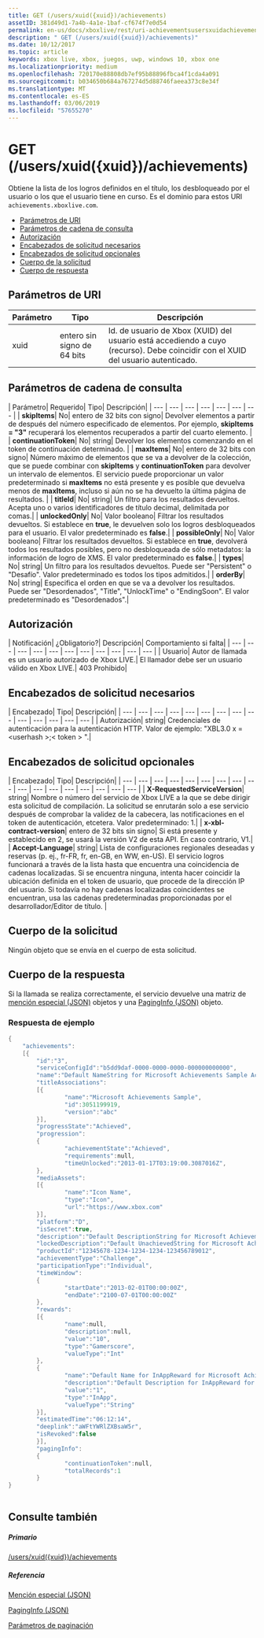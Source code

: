 ```yaml
---
title: GET (/users/xuid({xuid})/achievements)
assetID: 381d49d1-7a4b-4a1e-1baf-cf674f7e0d54
permalink: en-us/docs/xboxlive/rest/uri-achievementsusersxuidachievementsgetv2.html
description: " GET (/users/xuid({xuid})/achievements)"
ms.date: 10/12/2017
ms.topic: article
keywords: xbox live, xbox, juegos, uwp, windows 10, xbox one
ms.localizationpriority: medium
ms.openlocfilehash: 720170e88808db7ef95b88896fbca4f1cda4a091
ms.sourcegitcommit: b034650b684a767274d5d88746faeea373c8e34f
ms.translationtype: MT
ms.contentlocale: es-ES
ms.lasthandoff: 03/06/2019
ms.locfileid: "57655270"
---
```

# <a name="get-usersxuidxuidachievements"></a>GET (/users/xuid({xuid})/achievements)
Obtiene la lista de los logros definidos en el título, los desbloqueado por el usuario o los que el usuario tiene en curso. Es el dominio para estos URI `achievements.xboxlive.com`.
 
  * [Parámetros de URI](#ID4EX)
  * [Parámetros de cadena de consulta](#ID4ECB)
  * [Autorización](#ID4ENF)
  * [Encabezados de solicitud necesarios](#ID4ESG)
  * [Encabezados de solicitud opcionales](#ID4ESH)
  * [Cuerpo de la solicitud](#ID4EIBAC)
  * [Cuerpo de respuesta](#ID4ETBAC)
 
<a id="ID4EX"></a>

 
## <a name="uri-parameters"></a>Parámetros de URI
 
| Parámetro| Tipo| Descripción| 
| --- | --- | --- | 
| xuid| entero sin signo de 64 bits| Id. de usuario de Xbox (XUID) del usuario está accediendo a cuyo (recurso). Debe coincidir con el XUID del usuario autenticado.| 
  
<a id="ID4ECB"></a>

 
## <a name="query-string-parameters"></a>Parámetros de cadena de consulta
 
| Parámetro| Requerido| Tipo| Descripción| 
| --- | --- | --- | --- | --- | --- | --- | 
| <b>skipItems</b>| No| entero de 32 bits con signo| Devolver elementos a partir de después del número especificado de elementos. Por ejemplo, <b>skipItems = "3"</b> recuperará los elementos recuperados a partir del cuarto elemento. | 
| <b>continuationToken</b>| No| string| Devolver los elementos comenzando en el token de continuación determinado. | 
| <b>maxItems</b>| No| entero de 32 bits con signo| Número máximo de elementos que se va a devolver de la colección, que se puede combinar con <b>skipItems</b> y <b>continuationToken</b> para devolver un intervalo de elementos. El servicio puede proporcionar un valor predeterminado si <b>maxItems</b> no está presente y es posible que devuelva menos de <b>maxItems</b>, incluso si aún no se ha devuelto la última página de resultados. | 
| <b>titleId</b>| No| string| Un filtro para los resultados devueltos. Acepta uno o varios identificadores de título decimal, delimitada por comas.| 
| <b>unlockedOnly</b>| No| Valor booleano| Filtrar los resultados devueltos. Si establece en <b>true</b>, le devuelven solo los logros desbloqueados para el usuario. El valor predeterminado es <b>false</b>.| 
| <b>possibleOnly</b>| No| Valor booleano| Filtrar los resultados devueltos. Si establece en <b>true</b>, devolverá todos los resultados posibles, pero no desbloqueada de sólo metadatos: la información de logro de XMS. El valor predeterminado es <b>false</b>.| 
| <b>types</b>| No| string| Un filtro para los resultados devueltos. Puede ser "Persistent" o "Desafío". Valor predeterminado es todos los tipos admitidos.| 
| <b>orderBy</b>| No| string| Especifica el orden en que se va a devolver los resultados. Puede ser "Desordenados", "Title", "UnlockTime" o "EndingSoon". El valor predeterminado es "Desordenados".| 
  
<a id="ID4ENF"></a>

 
## <a name="authorization"></a>Autorización
 
| Notificación| ¿Obligatorio?| Descripción| Comportamiento si falta| 
| --- | --- | --- | --- | --- | --- | --- | --- | --- | --- | --- | 
| Usuario| Autor de llamada es un usuario autorizado de Xbox LIVE.| El llamador debe ser un usuario válido en Xbox LIVE.| 403 Prohibido| 
  
<a id="ID4ESG"></a>

 
## <a name="required-request-headers"></a>Encabezados de solicitud necesarios
 
| Encabezado| Tipo| Descripción| 
| --- | --- | --- | --- | --- | --- | --- | --- | --- | --- | --- | --- | --- | --- | 
| Autorización| string| Credenciales de autenticación para la autenticación HTTP. Valor de ejemplo: "XBL3.0 x =&lt;userhash >;&lt; token > ".| 
  
<a id="ID4ESH"></a>

 
## <a name="optional-request-headers"></a>Encabezados de solicitud opcionales
 
| Encabezado| Tipo| Descripción| 
| --- | --- | --- | --- | --- | --- | --- | --- | --- | --- | --- | --- | --- | --- | --- | --- | --- | 
| <b>X-RequestedServiceVersion</b>| string| Nombre o número del servicio de Xbox LIVE a la que se debe dirigir esta solicitud de compilación. La solicitud se enrutarán solo a ese servicio después de comprobar la validez de la cabecera, las notificaciones en el token de autenticación, etcetera. Valor predeterminado: 1.| 
| <b>x-xbl-contract-version</b>| entero de 32 bits sin signo| Si está presente y establecido en 2, se usará la versión V2 de esta API. En caso contrario, V1.| 
| <b>Accept-Language</b>| string| Lista de configuraciones regionales deseadas y reservas (p. ej., fr-FR, fr, en-GB, en WW, en-US). El servicio logros funcionará a través de la lista hasta que encuentra una coincidencia de cadenas localizadas. Si se encuentra ninguna, intenta hacer coincidir la ubicación definida en el token de usuario, que procede de la dirección IP del usuario. Si todavía no hay cadenas localizadas coincidentes se encuentran, usa las cadenas predeterminadas proporcionadas por el desarrollador/Editor de título. | 
  
<a id="ID4EIBAC"></a>

 
## <a name="request-body"></a>Cuerpo de la solicitud
 
Ningún objeto que se envía en el cuerpo de esta solicitud.
  
<a id="ID4ETBAC"></a>

 
## <a name="response-body"></a>Cuerpo de la respuesta
 
Si la llamada se realiza correctamente, el servicio devuelve una matriz de [mención especial (JSON)](../../json/json-achievementv2.md) objetos y una [PagingInfo (JSON)](../../json/json-paginginfo.md) objeto.
 
<a id="ID4ECCAC"></a>

 
### <a name="sample-response"></a>Respuesta de ejemplo
 

```cpp
{
    "achievements":
    [{
        "id":"3",
        "serviceConfigId":"b5dd9daf-0000-0000-0000-000000000000",
        "name":"Default NameString for Microsoft Achievements Sample Achievement 3",
        "titleAssociations":
        [{
                "name":"Microsoft Achievements Sample",
                "id":3051199919,
                "version":"abc"
        }],
        "progressState":"Achieved",
        "progression":
        {
                "achievementState":"Achieved",
                "requirements":null,
                "timeUnlocked":"2013-01-17T03:19:00.3087016Z",
        },
        "mediaAssets":
        [{
                "name":"Icon Name",
                "type":"Icon",
                "url":"https://www.xbox.com"
        }],
        "platform":"D",
        "isSecret":true,
        "description":"Default DescriptionString for Microsoft Achievements Sample Achievement 3",
        "lockedDescription":"Default UnachievedString for Microsoft Achievements Sample Achievement 3",
        "productId":"12345678-1234-1234-1234-123456789012",
        "achievementType":"Challenge",
        "participationType":"Individual",
        "timeWindow":
        {
                "startDate":"2013-02-01T00:00:00Z",
                "endDate":"2100-07-01T00:00:00Z"
        },
        "rewards":
        [{
                "name":null,
                "description":null,
                "value":"10",
                "type":"Gamerscore",
                "valueType":"Int"
        },
        {
                "name":"Default Name for InAppReward for Microsoft Achievements Sample Achievement 3",
                "description":"Default Description for InAppReward for Microsoft Achievements Sample Achievement 3",
                "value":"1",
                "type":"InApp",
                "valueType":"String"
        }],
        "estimatedTime":"06:12:14",
        "deeplink":"aWFtYWRlZXBsaW5r",
        "isRevoked":false
        }],
        "pagingInfo":
        {
                "continuationToken":null,
                "totalRecords":1
        }
}
         
```

   
<a id="ID4EPCAC"></a>

 
## <a name="see-also"></a>Consulte también
 
<a id="ID4ERCAC"></a>

 
##### <a name="parent"></a>Primario 

[/users/xuid({xuid})/achievements](uri-achievementsusersxuidachievementsv2.md)

  
<a id="ID4E2CAC"></a>

 
##### <a name="reference"></a>Referencia 

[Mención especial (JSON)](../../json/json-achievementv2.md)

 [PagingInfo (JSON)](../../json/json-paginginfo.md)

 [Parámetros de paginación](../../additional/pagingparameters.md)

   